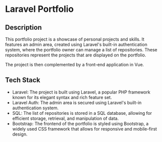 # Laravel Portfolio

## Description

This portfolio project is a showcase of personal projects and skills. It features an admin area, created using Laravel's built-in authentication system, where the portfolio owner can manage a list of repositories. These repositories represent the projects that are displayed on the portfolio. 

The project is then complemented by a front-end application in Vue.

## Tech Stack

- Laravel: The project is built using Laravel, a popular PHP framework known for its elegant syntax and rich feature set.
- Laravel Auth: The admin area is secured using Laravel's built-in authentication system.
- SQL: The list of repositories is stored in a SQL database, allowing for efficient storage, retrieval, and manipulation of data.
- Bootstrap: The frontend of the portfolio is styled using Bootstrap, a widely used CSS framework that allows for responsive and mobile-first design.